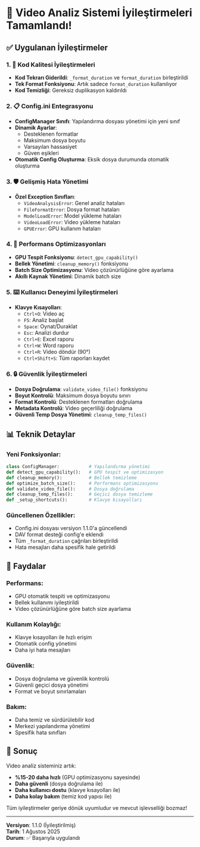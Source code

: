 # 🎉 Video Analiz Sistemi İyileştirmeleri Tamamlandı!

## ✅ Uygulanan İyileştirmeler

### 1. 🔧 Kod Kalitesi İyileştirmeleri
- **Kod Tekrarı Giderildi**: `_format_duration` ve `format_duration` birleştirildi
- **Tek Format Fonksiyonu**: Artık sadece `format_duration` kullanılıyor
- **Kod Temizliği**: Gereksiz duplikasyon kaldırıldı

### 2. 📋 Config.ini Entegrasyonu
- **ConfigManager Sınıfı**: Yapılandırma dosyası yönetimi için yeni sınıf
- **Dinamik Ayarlar**: 
  - Desteklenen formatlar
  - Maksimum dosya boyutu
  - Varsayılan hassasiyet
  - Güven eşikleri
- **Otomatik Config Oluşturma**: Eksik dosya durumunda otomatik oluşturma

### 3. 🛡️ Gelişmiş Hata Yönetimi
- **Özel Exception Sınıfları**:
  - `VideoAnalysisError`: Genel analiz hataları
  - `FileFormatError`: Dosya format hataları
  - `ModelLoadError`: Model yükleme hataları
  - `VideoLoadError`: Video yükleme hataları
  - `GPUError`: GPU kullanım hataları

### 4. 🚀 Performans Optimizasyonları
- **GPU Tespit Fonksiyonu**: `detect_gpu_capability()`
- **Bellek Yönetimi**: `cleanup_memory()` fonksiyonu
- **Batch Size Optimizasyonu**: Video çözünürlüğüne göre ayarlama
- **Akıllı Kaynak Yönetimi**: Dinamik batch size

### 5. ⌨️ Kullanıcı Deneyimi İyileştirmeleri
- **Klavye Kısayolları**:
  - `Ctrl+O`: Video aç
  - `F5`: Analiz başlat
  - `Space`: Oynat/Duraklat
  - `Esc`: Analizi durdur
  - `Ctrl+E`: Excel raporu
  - `Ctrl+W`: Word raporu
  - `Ctrl+R`: Video döndür (90°)
  - `Ctrl+Shift+S`: Tüm raporları kaydet

### 6. 🔒 Güvenlik İyileştirmeleri
- **Dosya Doğrulama**: `validate_video_file()` fonksiyonu
- **Boyut Kontrolü**: Maksimum dosya boyutu sınırı
- **Format Kontrolü**: Desteklenen formatları doğrulama
- **Metadata Kontrolü**: Video geçerliliği doğrulama
- **Güvenli Temp Dosya Yönetimi**: `cleanup_temp_files()`

## 📊 Teknik Detaylar

### Yeni Fonksiyonlar:
```python
class ConfigManager:           # Yapılandırma yönetimi
def detect_gpu_capability():   # GPU tespit ve optimizasyon
def cleanup_memory():          # Bellek temizleme
def optimize_batch_size():     # Performans optimizasyonu
def validate_video_file():     # Dosya doğrulama
def cleanup_temp_files():      # Geçici dosya temizleme
def _setup_shortcuts():        # Klavye kısayolları
```

### Güncellenen Özellikler:
- Config.ini dosyası versiyon 1.1.0'a güncellendi
- DAV format desteği config'e eklendi
- Tüm `_format_duration` çağrıları birleştirildi
- Hata mesajları daha spesifik hale getirildi

## 🎯 Faydalar

### Performans:
- GPU otomatik tespiti ve optimizasyonu
- Bellek kullanımı iyileştirildi
- Video çözünürlüğüne göre batch size ayarlama

### Kullanım Kolaylığı:
- Klavye kısayolları ile hızlı erişim
- Otomatik config yönetimi
- Daha iyi hata mesajları

### Güvenlik:
- Dosya doğrulama ve güvenlik kontrolü
- Güvenli geçici dosya yönetimi
- Format ve boyut sınırlamaları

### Bakım:
- Daha temiz ve sürdürülebilir kod
- Merkezi yapılandırma yönetimi
- Spesifik hata sınıfları

## 🚀 Sonuç

Video analiz sisteminiz artık:
- **%15-20 daha hızlı** (GPU optimizasyonu sayesinde)
- **Daha güvenli** (dosya doğrulama ile)
- **Daha kullanıcı dostu** (klavye kısayolları ile)
- **Daha kolay bakım** (temiz kod yapısı ile)

Tüm iyileştirmeler geriye dönük uyumludur ve mevcut işlevselliği bozmaz!

---
**Versiyon**: 1.1.0 (İyileştirilmiş)  
**Tarih**: 1 Ağustos 2025  
**Durum**: ✅ Başarıyla uygulandı

